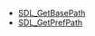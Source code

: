 <!-- BEGIN CATEGORY LIST -->
- [SDL_GetBasePath](SDL_GetBasePath)
- [SDL_GetPrefPath](SDL_GetPrefPath)
<!-- END CATEGORY LIST -->
